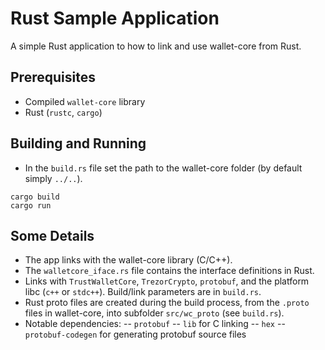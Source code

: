 # Rust Sample Application

A simple Rust application to how to link and use wallet-core from Rust.

## Prerequisites

- Compiled `wallet-core` library
- Rust (`rustc`, `cargo`)

## Building and Running

- In the `build.rs` file set the path to the wallet-core folder (by default simply `../..`).

```
cargo build
cargo run
```

## Some Details

- The app links with the wallet-core library (C/C++).
- The `walletcore_iface.rs` file contains the interface definitions in Rust.
- Links with `TrustWalletCore`, `TrezorCrypto`, `protobuf`, and the platform libc (`c++` or `stdc++`). Build/link parameters are in `build.rs`.
- Rust proto files are created during the build process, from the `.proto` files in wallet-core,
into subfolder `src/wc_proto`
(see `build.rs`).
- Notable dependencies:
  -- `protobuf`
  -- `lib` for C linking
  -- `hex`
  -- `protobuf-codegen` for generating protobuf source files

